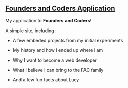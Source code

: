 ## [Founders and Coders Application](https://lucyewright.github.io/founders-and-coders-application/)

My application to **Founders and Coders**!

A simple site, including :

* A few embeded projects from my initial experiments

* My history and how I ended up where I am

* Why I want to become a web developer

* What I believe I can bring to the FAC family

* And a few fun facts about Lucy
